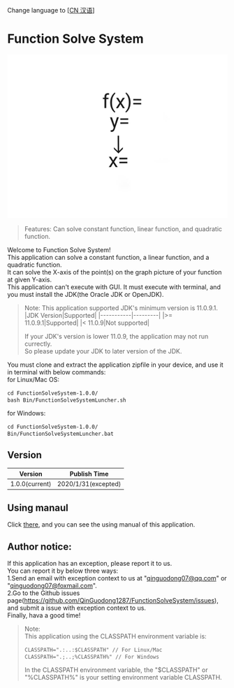 Change language to \[[CN 汉语](README_CN.md)\]
# Function Solve System
![Function Solve System Logo](/Resources/images/logo.jpg)

> Features: Can solve constant function, linear function, and quadratic function.

Welcome to Function Solve System!\
This application can solve a constant function, a linear function, and a quadratic function.\
It can solve the X-axis of the point(s) on the graph picture of your function at given Y-axis.\
This application can't execute with GUI. It must execute with terminal, and you must install the JDK(the Oracle JDK or OpenJDK).

> Note: This application supported JDK's minimum version is 11.0.9.1.
> |JDK Version|Supported|
> |-----------|---------|
> |>= 11.0.9.1|Supported|
> |< 11.0.9|Not supported|
> 
> If your JDK's version is lower 11.0.9, the application may not run currectly.\
> So please update your JDK to later version of the JDK.

You must clone and extract the application zipfile in your device, and use it in terminal with below commands:\
for Linux/Mac OS:
```
cd FunctionSolveSystem-1.0.0/
bash Bin/FunctionSolveSystemLuncher.sh
```
for Windows:
```
cd FunctionSolveSystem-1.0.0/
Bin/FunctionSolveSystemLuncher.bat
```

## Version
|Version|Publish Time|
|-------|------------|
|1.0.0(current)|2020/1/31(excepted)|

## Using manaul
Click [there](Doc/Using-manual.md), and you can see the using manual of this application.

## Author notice:
If this application has an exception, please report it to us.\
You can report it by below three ways:\
1.Send an email with exception context to us at "qinguodong07@qq.com" or "qinguodong07@foxmail.com".\
2.Go to the Github issues page(https://github.com/QinGuodong1287/FunctionSolveSystem/issues), and submit a issue with exception context to us.\
Finally, hava a good time!

> Note:\
> This application using the CLASSPATH environment variable is:
> ```
> CLASSPATH=".:..:$CLASSPATH" // For Linux/Mac
> CLASSPATH=".;..;%CLASSPATH%" // For Windows
> ```
> In the CLASSPATH environment variable, the "$CLASSPATH" or "%CLASSPATH%" is your setting environment variable CLASSPATH.
